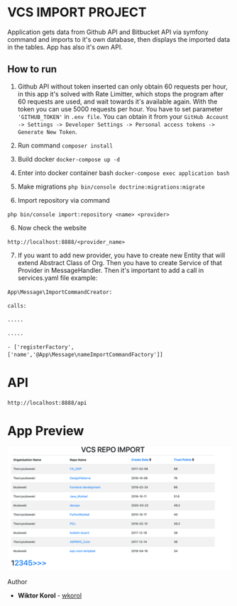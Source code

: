 # VCS IMPORT PROJECT
Application gets data from Github API and Bitbucket API via symfony command and imports to it's own database, then displays the imported data in the tables. App has also it's own API. 

## How to run

1. Github API without token inserted can only obtain 60 requests per hour, in this app it's solved with Rate Limitter, which stops the program after 60 requests are used, and wait towards it's available again. With the token you can use 5000 requests per hour. You have to set parameter `'GITHUB_TOKEN'` in `.env file`. You can obtain it from your `GitHub Account -> Settings -> Developer Settings -> Personal access tokens -> Generate New Token`. 

2. Run command 
`composer install`

3. Build docker
`docker-compose up -d`

4. Enter into docker container bash
`docker-compose exec application bash`

5. Make migrations
`php bin/console doctrine:migrations:migrate`

6. Import repository via command

`php bin/console import:repository <name> <provider>`

6. Now check the website

`http://localhost:8888/<provider_name>`

7. If you want to add new provider, you have to create new Entity that will extend Abstract Class of Org. Then you have to create Service of that Provider in MessageHandler. Then it's important to add a call in services.yaml file example:

`App\Message\ImportCommandCreator:`

`calls:`

`.....`

`.....`

`- ['registerFactory', ['name','@App\Message\nameImportCommandFactory']]`


# API

`http://localhost:8888/api`

# App Preview

![preview.png](preview.png)

Author
* **Wiktor Korol** - [wkorol](https://github.com/wkorol)

